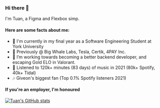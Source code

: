 ### Hi there 👋

I'm Tuan, a Figma and Flexbox simp.

#### Here are some facts about me:
- 🔭 I'm currently in my final year as a Software Engineering Student at York University
- 🚗 Previously @ Big Whale Labs, Tesla, Certik, 4PAY Inc.
- 🌱 I’m working towards becoming a better backend developer, and escaping Gold ELO in Valorant.
- 🎸 Listened to 120k+ minutes (83 days) of music in 2021 (80k+ Spotify, 40k+ Tidal)
- 🎶 Giveon's biggest fan (Top 0.1% Spotify listeners 2021)

#### If you're an employer, I'm honoured

[![Tuan's GitHub stats](https://github-readme-stats.vercel.app/api?username=tuansydau)](https://github.com/anuraghazra/github-readme-stats)
